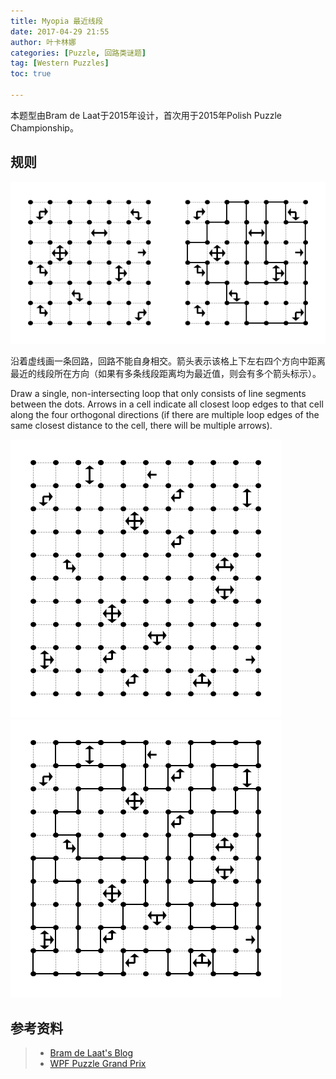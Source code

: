```yaml
---
title: Myopia 最近线段
date: 2017-04-29 21:55
author: 叶卡林娜
categories: [Puzzle, 回路类谜题]
tag: [Western Puzzles]
toc: true

---
```


本题型由Bram de Laat于2015年设计，首次用于2015年Polish Puzzle Championship。

## 规则

![Myopia小型例题，作者：Bram de Laat](/images/myopia.png)

沿着虚线画一条回路，回路不能自身相交。箭头表示该格上下左右四个方向中距离最近的线段所在方向（如果有多条线段距离均为最近值，则会有多个箭头标示）。

Draw a single, non-intersecting loop that only consists of line segments between the dots. Arrows in a cell indicate all closest loop edges to that cell along the four orthogonal directions (if there are multiple loop edges of the same closest distance to the cell, there will be multiple arrows).

![Myopia例题，来自Puzzle GP 201703，作者：Bram de Laat](/images/myopia_e.png)
![Myopia例题解答](/images/myopia_a.png)

## 参考资料

> - [Bram de Laat's Blog](http://puzzleparasite.blogspot.sg/2015/04/polish-puzzle-championship-2015.html)
> - [WPF Puzzle Grand Prix](http://gp.worldpuzzle.org)